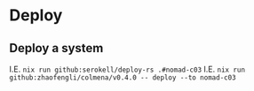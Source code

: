 # Deploy

## Deploy a system

I.E. `nix run github:serokell/deploy-rs .#nomad-c03`
I.E. `nix run github:zhaofengli/colmena/v0.4.0 -- deploy --to nomad-c03`
